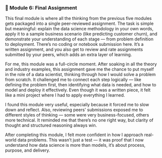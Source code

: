 ### 🔹 Module 6: Final Assignment
This final module is where all the thinking from the previous five modules gets packaged into a single peer-reviewed assignment. The task is simple but meaningful: explain the data science methodology in your own words, apply it to a sample business scenario (like predicting customer churn), and demonstrate your understanding of each stage — from problem definition to deployment. There’s no coding or notebook submission here. It’s a written assignment, and you also get to review and rate assignments submitted by your peers, which adds an extra layer of learning.

For me, this module was a full-circle moment. After soaking in all the theory and industry examples, this assignment gave me the chance to put myself in the role of a data scientist, thinking through how I would solve a problem from scratch. It challenged me to connect each step logically — like defining the problem first, then identifying what data is needed, and how to model and deploy it effectively. Even though it was a written piece, it felt like a mini project where I had to apply everything I learned.

I found this module very useful, especially because it forced me to slow down and reflect. Also, reviewing peers' submissions exposed me to different styles of thinking — some were very business-focused, others more technical. It reminded me that there’s no one right way, but clarity of thought and structured reasoning always win.

After completing this module, I felt more confident in how I approach real-world data problems. This wasn’t just a test — it was proof that I now understand how data science is more than models, it’s about process, purpose, and delivery.
